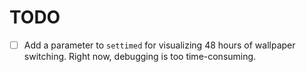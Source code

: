 # TODO

- [ ] Add a parameter to `settimed` for visualizing 48 hours of wallpaper switching. Right now, debugging is too time-consuming.

